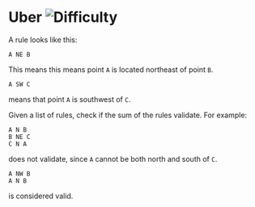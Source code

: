 # Uber ![Difficulty](https://img.shields.io/badge/-HARD-red)
	
A rule looks like this:
	
`A NE B`
	
This means this means point `A` is located northeast of point `B`.
	
`A SW C`
	
means that point `A` is southwest of `C`.
	
Given a list of rules, check if the sum of the rules validate. For example:
	
```
A N B
B NE C
C N A
```
	
does not validate, since `A` cannot be both north and south of `C`.
	
```
A NW B
A N B
```
	
is considered valid.
	
